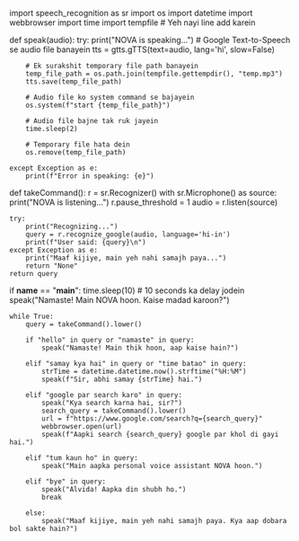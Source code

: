 import speech_recognition as sr
import os
import datetime
import webbrowser
import time
import tempfile # Yeh nayi line add karein

def speak(audio):
    try:
        print("NOVA is speaking...")
        # Google Text-to-Speech se audio file banayein
        tts = gtts.gTTS(text=audio, lang='hi', slow=False)
        
        # Ek surakshit temporary file path banayein
        temp_file_path = os.path.join(tempfile.gettempdir(), "temp.mp3")
        tts.save(temp_file_path)
        
        # Audio file ko system command se bajayein
        os.system(f"start {temp_file_path}")
        
        # Audio file bajne tak ruk jayein
        time.sleep(2) 
        
        # Temporary file hata dein
        os.remove(temp_file_path)
        
    except Exception as e:
        print(f"Error in speaking: {e}")

def takeCommand():
    r = sr.Recognizer()
    with sr.Microphone() as source:
        print("NOVA is listening...")
        r.pause_threshold = 1
        audio = r.listen(source)

    try:
        print("Recognizing...")
        query = r.recognize_google(audio, language='hi-in')
        print(f"User said: {query}\n")
    except Exception as e:
        print("Maaf kijiye, main yeh nahi samajh paya...")
        return "None"
    return query

if __name__ == "__main__":
    time.sleep(10) # 10 seconds ka delay jodein
    speak("Namaste! Main NOVA hoon. Kaise madad karoon?")

    while True:
        query = takeCommand().lower()

        if "hello" in query or "namaste" in query:
            speak("Namaste! Main thik hoon, aap kaise hain?")

        elif "samay kya hai" in query or "time batao" in query:
            strTime = datetime.datetime.now().strftime("%H:%M")
            speak(f"Sir, abhi samay {strTime} hai.")

        elif "google par search karo" in query:
            speak("Kya search karna hai, sir?")
            search_query = takeCommand().lower()
            url = f"https://www.google.com/search?q={search_query}"
            webbrowser.open(url)
            speak(f"Aapki search {search_query} google par khol di gayi hai.")

        elif "tum kaun ho" in query:
            speak("Main aapka personal voice assistant NOVA hoon.")
            
        elif "bye" in query:
            speak("Alvida! Aapka din shubh ho.")
            break
        
        else:
            speak("Maaf kijiye, main yeh nahi samajh paya. Kya aap dobara bol sakte hain?")
